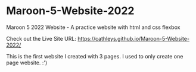 # Maroon-5-Website-2022
 Maroon 5 2022 Website - A practice website with html and css flexbox

Check out the Live Site URL: https://cathleys.github.io/Maroon-5-Website-2022/

This is the first website I created with 3 pages. I used to only create one page website. :')
